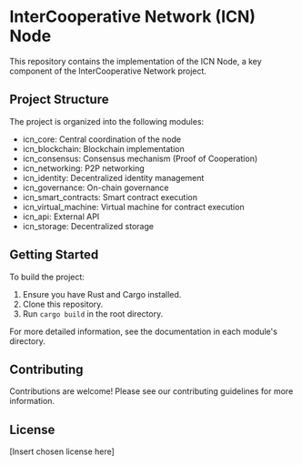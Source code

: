 # InterCooperative Network (ICN) Node

This repository contains the implementation of the ICN Node, a key component of the InterCooperative Network project.

## Project Structure

The project is organized into the following modules:

- icn_core: Central coordination of the node
- icn_blockchain: Blockchain implementation
- icn_consensus: Consensus mechanism (Proof of Cooperation)
- icn_networking: P2P networking
- icn_identity: Decentralized identity management
- icn_governance: On-chain governance
- icn_smart_contracts: Smart contract execution
- icn_virtual_machine: Virtual machine for contract execution
- icn_api: External API
- icn_storage: Decentralized storage

## Getting Started

To build the project:

1. Ensure you have Rust and Cargo installed.
2. Clone this repository.
3. Run `cargo build` in the root directory.

For more detailed information, see the documentation in each module's directory.

## Contributing

Contributions are welcome! Please see our contributing guidelines for more information.

## License

[Insert chosen license here]
